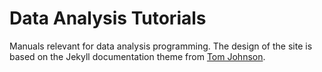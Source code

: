 # Data Analysis Tutorials

Manuals relevant for data analysis programming. The design of the site is based on the 
Jekyll documentation theme from [Tom Johnson](http://idratherbewriting.com/documentation-theme-jekyll/mydoc/mydoc_about.html).
